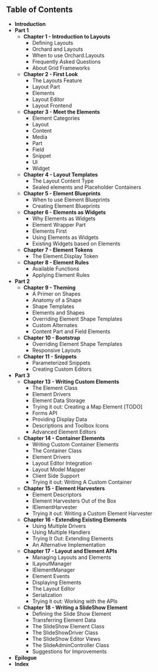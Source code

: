 ## Table of Contents

* **Introduction**
* **Part 1**
	* **Chapter 1 - Introduction to Layouts**
		* Defining Layouts
		* Orchard and Layouts
		* When to use Orchard.Layouts
		* Frequently Asked Questions
		* About Grid Frameworks
	* **Chapter 2 -  First Look**
		* The Layouts Feature
		* Layout Part
		* Elements
		* Layout Editor
		* Layout Frontend
	* **Chapter 3 - Meet the Elements**
		* Element Categories
		* Layout
		* Content
		* Media
		* Part
		* Field
		* Snippet
		* UI
		* Widget
	* **Chapter 4 -  Layout Templates**
		* The Layout Content Type
		* Sealed elements and Placeholder Containers
    * **Chapter 5 -  Element Blueprints**
	    * When to use Element Blueprints
	    * Creating Element Blueprints
	* **Chapter 6 -  Elements as Widgets**
		* Why Elements as Widgets
		* Element Wrapper Part
		* Elements First
		* Using Elements as Widgets
		* Existing Widgets based on Elements
	* **Chapter 7 - Element Tokens**
		* The Element.Display Token
	* **Chapter 8 - Element Rules**
		* Available Functions
		* Applying Element Rules
* **Part 2**
	* **Chapter 9 - Theming**
    	* A Primer on Shapes
    	* Anatomy of a Shape
       	* Shape Templates
    	* Elements and Shapes
    	* Overriding Element Shape Templates
    	* Custom Alternates
    	* Content Part and Field Elements
	* **Chapter 10 -  Bootstrap**
    	* Overriding Element Shape Templates
    	* Responsive Layouts
	* **Chapter 11 -  Snippets**
    	* Parameterized Snippets
		* Creating Custom Editors
* **Part 3**
    * **Chapter 13 -  Writing Custom Elements**
	    * The Element Class
	    * Element Drivers
	    * Element Data Storage
	    * Trying it out: Creating a Map Element [TODO]
	    * Forms API
	    * Providing Display Data
	    * Descriptions and Toolbox Icons
	    * Advanced Element Editors
    * **Chapter 14 -  Container Elements**
	    * Writing Custom Container Elements
	    * The Container Class
	    * Element Drivers
	    * Layout Editor Integration
	    * Layout Model Mapper
	    * Client Side Support
	    * Trying it out: Writing A Custom Container
    * **Chapter 15 -  Element Harvesters**
	    * Element Descriptors
	    * Element Harvesters Out of the Box
	    * IElementHarvester
	    * Trying it out: Writing a Custom Element Harvester
    * **Chapter 16 -  Extending Existing Elements**
	    * Using Multiple Drivers
	    * Using Multiple Handlers
	    * Trying It Out: Extending Elements
	    * An Alternative Implementation
	* **Chapter 17 - Layout and Element APIs**
		* Managing Layouts and Elements
		* ILayoutManager
		* IElementManager
		* Element Events
		* Displaying Elements
		* The Layout Editor
		* Serialization
		* Trying it out: Working with the APIs
    * **Chapter 18 - Writing a SlideShow Element**
	    * Defining the Slide Show Element
	    * Transferring Element Data
	    * The SlideShow Element Class
	    * The SlideShowDriver Class
	    * The SlideShow Editor Views
	    * The SlideAdminController Class
	    * Suggestions for Improvements
* **Epilogue**
* **Index**